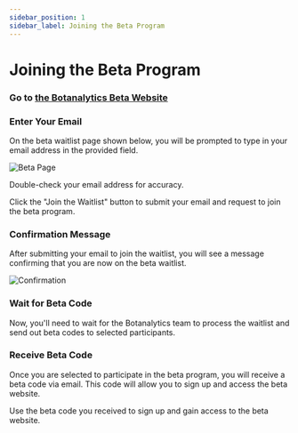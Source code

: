 ```yaml
---
sidebar_position: 1
sidebar_label: Joining the Beta Program
---
```



# Joining the Beta Program

### Go to **[the Botanalytics Beta Website](https://beta.botanalytics.co/)**


### Enter Your Email

On the beta waitlist page shown below, you will be prompted to type in your email address in the provided field.

![Beta Page](@site/static/img/beta-website.png)

Double-check your email address for accuracy.

Click the "Join the Waitlist" button to submit your email and request to join the beta program.

### Confirmation Message

After submitting your email to join the waitlist, you will see a message confirming that you are now on the beta waitlist.


![Confirmation](@site/static/img/beta-confirmation.png)

### Wait for Beta Code


Now, you'll need to wait for the Botanalytics team to process the waitlist and send out beta codes to selected participants. 

### Receive Beta Code

Once you are selected to participate in the beta program, you will receive a beta code via email. This code will allow you to sign up and access the beta website.

Use the beta code you received to sign up and gain access to the beta website.
